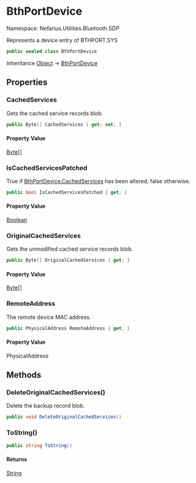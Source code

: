 # BthPortDevice

Namespace: Nefarius.Utilities.Bluetooth.SDP

Represents a device entry of BTHPORT.SYS

```csharp
public sealed class BthPortDevice
```

Inheritance [Object](https://docs.microsoft.com/en-us/dotnet/api/system.object) → [BthPortDevice](./nefarius.utilities.bluetooth.sdp.bthportdevice.md)

## Properties

### <a id="properties-cachedservices"/>**CachedServices**

Gets the cached service records blob.

```csharp
public Byte[] CachedServices { get; set; }
```

#### Property Value

[Byte[]](https://docs.microsoft.com/en-us/dotnet/api/system.byte)<br>

### <a id="properties-iscachedservicespatched"/>**IsCachedServicesPatched**

True if [BthPortDevice.CachedServices](./nefarius.utilities.bluetooth.sdp.bthportdevice.md#cachedservices) has been altered, false otherwise.

```csharp
public bool IsCachedServicesPatched { get; }
```

#### Property Value

[Boolean](https://docs.microsoft.com/en-us/dotnet/api/system.boolean)<br>

### <a id="properties-originalcachedservices"/>**OriginalCachedServices**

Gets the unmodified cached service records blob.

```csharp
public Byte[] OriginalCachedServices { get; }
```

#### Property Value

[Byte[]](https://docs.microsoft.com/en-us/dotnet/api/system.byte)<br>

### <a id="properties-remoteaddress"/>**RemoteAddress**

The remote device MAC address.

```csharp
public PhysicalAddress RemoteAddress { get; }
```

#### Property Value

PhysicalAddress<br>

## Methods

### <a id="methods-deleteoriginalcachedservices"/>**DeleteOriginalCachedServices()**

Delete the backup record blob.

```csharp
public void DeleteOriginalCachedServices()
```

### <a id="methods-tostring"/>**ToString()**

```csharp
public string ToString()
```

#### Returns

[String](https://docs.microsoft.com/en-us/dotnet/api/system.string)

